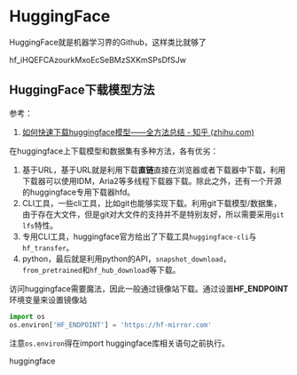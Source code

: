 # HuggingFace

HuggingFace就是机器学习界的Github，这样类比就够了

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



## HuggingFace下载模型方法

参考：

1. [如何快速下载huggingface模型——全方法总结 - 知乎 (zhihu.com)](https://zhuanlan.zhihu.com/p/663712983)



在huggingface上下载模型和数据集有多种方法，各有优劣：

1. 基于URL，基于URL就是利用下载**直链**直接在浏览器或者下载器中下载，利用下载器可以使用IDM，Aria2等多线程下载器下载。除此之外，还有一个开源的huggingface专用下载器hfd。
2. CLI工具，一些cli工具，比如git也能够实现下载。利用git下载模型/数据集，由于存在大文件，但是git对大文件的支持并不是特别友好，所以需要采用`git lfs`特性。
3. 专用CLI工具，huggingface官方给出了下载工具`huggingface-cli`与`hf_transfer`。
4. python，最后就是利用python的API，`snapshot_download`，`from_pretrained`和`hf_hub_download`等下载。



访问huggingface需要魔法，因此一般通过镜像站下载。通过设置**HF_ENDPOINT**环境变量来设置镜像站 

```python
import os
os.environ['HF_ENDPOINT'] = 'https://hf-mirror.com'
```

注意`os.environ`得在import huggingface库相关语句之前执行。



huggingface